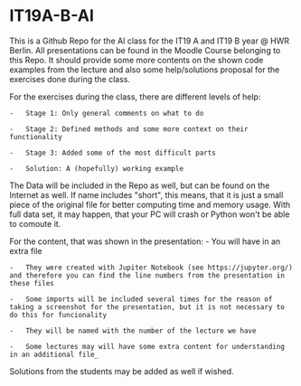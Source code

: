 # IT19A-B-AI
This is a Github Repo for the AI class for the IT19 A and IT19 B year @ HWR Berlin.
All presentations can be found in the Moodle Course belonging to this Repo.
It should provide some more contents on the shown code examples from the lecture and also some help/solutions proposal for the exercises done during the class.

For the exercises during the class, there are different levels of help:

    -   Stage 1: Only general comments on what to do
    
    -   Stage 2: Defined methods and some more context on their functionality
    
    -   Stage 3: Added some of the most difficult parts
    
    -   Solution: A (hopefully) working example 
    
The Data will be included in the Repo as well, but can be found on the Internet as well. 
If name includes "short", this means, that it is just a small piece of the original file for better computing time and memory usage.
With full data set, it may happen, that your PC will crash or Python won't be able to comoute it.

For the content, that was shown in the presentation:
    -   You will have in an extra file
    
    -   They were created with Jupiter Notebook (see https://jupyter.org/) and therefore you can find the line numbers from the presentation in these files
    
    -   Some imports will be included several times for the reason of taking a screenshot for the presentation, but it is not necessary to do this for funcionality
    
    -   They will be named with the number of the lecture we have
    
    -   Some lectures may will have some extra content for understanding in an additional file_
   

Solutions from the students may be added as well if wished.
